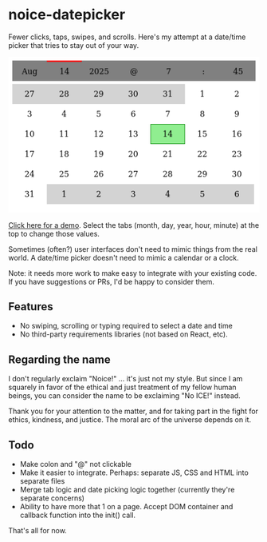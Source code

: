 # noice-datepicker

Fewer clicks, taps, swipes, and scrolls. Here's my attempt at a date/time picker that tries to stay out of your way.

![Screenshot of the noice-datepicker day/calendar view](./noice.png)

[Click here for a demo](https://alanszlosek.com/files/noice-datepicker.html). Select the tabs (month, day, year, hour, minute) at the top to change those values.

Sometimes (often?) user interfaces don't need to mimic things from the real world. A date/time picker doesn't need to mimic a calendar or a clock.

Note: it needs more work to make easy to integrate with your existing code. If you have suggestions or PRs, I'd be happy to consider them.

## Features

* No swiping, scrolling or typing required to select a date and time
* No third-party requirements libraries (not based on React, etc).

## Regarding the name

I don't regularly exclaim "Noice!" ... it's just not my style. But since I am squarely in favor of the ethical and just treatment of my fellow human beings, you can consider the name to be exclaiming "No ICE!" instead.

Thank you for your attention to the matter, and for taking part in the fight for ethics, kindness, and justice. The moral arc of the universe depends on it.

## Todo

* Make colon and "@" not clickable
* Make it easier to integrate. Perhaps: separate JS, CSS and HTML into separate files
* Merge tab logic and date picking logic together (currently they're separate concerns)
* Ability to have more that 1 on a page. Accept DOM container and callback function into the init() call.

That's all for now.
